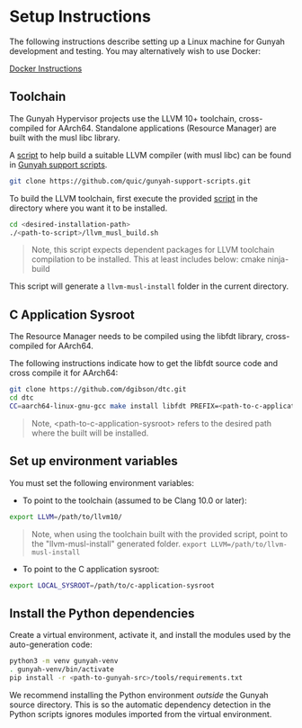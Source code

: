 # Setup Instructions

The following instructions describe setting up a Linux machine for Gunyah development and testing. You may alternatively wish to use Docker:

[Docker Instructions](docker.md)

## Toolchain
The Gunyah Hypervisor projects use the LLVM 10+ toolchain, cross-compiled for AArch64. Standalone applications (Resource Manager) are built with the musl libc library.

A [script](https://github.com/quic/gunyah-support-scripts/tree/develop/gunyah-qemu-aarch64/llvm_musl_build.sh) to help build a suitable LLVM compiler (with musl libc) can be found in [Gunyah support scripts](https://github.com/quic/gunyah-support-scripts).

```bash
git clone https://github.com/quic/gunyah-support-scripts.git
```

To build the LLVM toolchain, first execute the provided [script](https://github.com/quic/gunyah-support-scripts/tree/develop/gunyah-qemu-aarch64/llvm_musl_build.sh) in the directory where you want it to be installed.

```bash
cd <desired-installation-path>
./<path-to-script>/llvm_musl_build.sh
```

> Note, this script expects dependent packages for LLVM toolchain compilation to be installed. This at least includes below:
cmake
ninja-build

This script will generate a `llvm-musl-install` folder in the current directory.

## C Application Sysroot

The Resource Manager needs to be compiled using the libfdt library, cross-compiled for AArch64.

The following instructions indicate how to get the libfdt source code and cross compile it for AArch64:

```bash
git clone https://github.com/dgibson/dtc.git
cd dtc
CC=aarch64-linux-gnu-gcc make install libfdt PREFIX=<path-to-c-application-sysroot>
```

> Note, \<path-to-c-application-sysroot\> refers to the desired path where the built will be installed.

## Set up environment variables
You must set the following environment variables:
- To point to the toolchain (assumed to be Clang 10.0 or later):
```bash
export LLVM=/path/to/llvm10/
```
> Note, when using the toolchain built with the provided script, point to the "llvm-musl-install" generated folder.
> `export LLVM=/path/to/llvm-musl-install`

- To point to the C application sysroot:
```bash
export LOCAL_SYSROOT=/path/to/c-application-sysroot
```

## Install the Python dependencies

Create a virtual environment, activate it, and install the modules used by the auto-generation code:

```bash
python3 -m venv gunyah-venv
. gunyah-venv/bin/activate
pip install -r <path-to-gunyah-src>/tools/requirements.txt
```

We recommend installing the Python environment _outside_ the Gunyah source directory. This is so the automatic dependency detection in the Python scripts ignores modules imported from the virtual environment.
